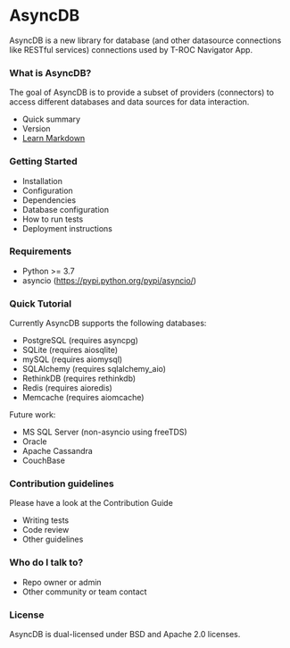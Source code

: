 # AsyncDB #

AsyncDB is a new library for database (and other datasource connections like RESTful services) connections used by T-ROC Navigator App.

### What is AsyncDB? ###

The goal of AsyncDB is to provide a subset of providers (connectors) to access different databases and data sources for data interaction.

* Quick summary
* Version
* [Learn Markdown](https://bitbucket.org/tutorials/markdowndemo)

### Getting Started ###

* Installation
* Configuration
* Dependencies
* Database configuration
* How to run tests
* Deployment instructions

### Requirements ###

* Python >= 3.7
* asyncio (https://pypi.python.org/pypi/asyncio/)

### Quick Tutorial ###

Currently AsyncDB supports the following databases:

* PostgreSQL (requires asyncpg)
* SQLite (requires aiosqlite)
* mySQL (requires aiomysql)
* SQLAlchemy (requires sqlalchemy_aio)
* RethinkDB (requires rethinkdb)
* Redis (requires aioredis)
* Memcache (requires aiomcache)

Future work:
* MS SQL Server (non-asyncio using freeTDS)
* Oracle
* Apache Cassandra
* CouchBase

### Contribution guidelines ###

Please have a look at the Contribution Guide

* Writing tests
* Code review
* Other guidelines

### Who do I talk to? ###

* Repo owner or admin
* Other community or team contact

### License ###

AsyncDB is dual-licensed under BSD and Apache 2.0 licenses.
